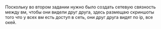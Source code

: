 Поскольку во втором задании нужно было создать сетевую связность между вм, чтобы они видели друг друга, здесь размещаю скриншоты того что у всех вм есть доступ в сеть, они друг друга видят по ip, все окей.
